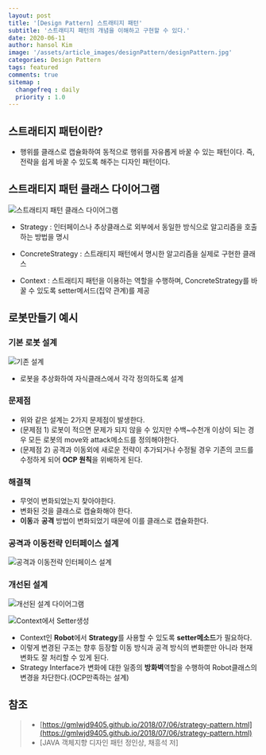 ```yaml
---
layout: post
title: '[Design Pattern] 스트래티지 패턴'
subtitle: '스트래티지 패턴의 개념을 이해하고 구현할 수 있다.'
date: 2020-06-11
author: hansol Kim
image: '/assets/article_images/designPattern/designPattern.jpg'
categories: Design Pattern
tags: featured
comments: true
sitemap :
  changefreq : daily
  priority : 1.0
---
```




## 스트래티지 패턴이란?

* 행위를 클래스로 캡슐화하여 동적으로 행위를 자유롭게 바꿀 수 있는 패턴이다. 즉, 전략을 쉽게 바꿀 수 있도록 해주는 디자인 패턴이다.

## 스트래티지 패턴 클래스 다이어그램
![스트래티지 패턴 클래스 다이어그램](https://user-images.githubusercontent.com/31653025/83719238-9d5f3880-a671-11ea-8d15-ea0d2153bede.PNG)

* Strategy : 인터페이스나 추상클래스로 외부에서 동일한 방식으로 알고리즘을 호출하는 방법을 명시

* ConcreteStrategy : 스트래티지 패턴에서 명시한 알고리즘을 실제로 구현한 클래스

* Context : 스트래티지 패턴을 이용하는 역할을 수행하며, ConcreteStrategy를 바꿀 수 있도록 setter메서드(집약 관계)를 제공

## 로봇만들기 예시

### 기본 로봇 설계
![기존 설계](https://user-images.githubusercontent.com/31653025/83719648-7f460800-a672-11ea-8129-af3a16180ae2.PNG)

* 로봇을 추상화하여 자식클래스에서 각각 정의하도록 설계

### 문제점
* 위와 같은 설계는 2가지 문제점이 발생한다.
* (문제점 1) 로봇이 적으면 문제가 되지 않을 수 있지만 수백~수천개 이상이 되는 경우 모든 로봇의 move와 attack메소드를 정의해야한다.
* (문제점 2) 공격과 이동외에 새로운 전략이 추가되거나 수정될 경우 기존의 코드를 수정하게 되어 **OCP 원칙**을 위배하게 된다.

### 해결책
* 무엇이 변화되었는지 찾아야한다.
* 변화된 것을 클래스로 캡슐화해야 한다.
* **이동**과 **공격** 방법이 변화되었기 때문에 이를 클래스로 캡슐화한다.

### 공격과 이동전략 인터페이스 설계
![공격과 이동전략 인터페이스 설계](https://user-images.githubusercontent.com/31653025/83720447-0ba4fa80-a674-11ea-853d-a0172d7c2f0c.PNG)

### 개선된 설계
![개선된 설계 다이어그램](https://user-images.githubusercontent.com/31653025/83720482-1d869d80-a674-11ea-8095-a19b5efc6ca9.PNG)

![Context에서 Setter생성](https://user-images.githubusercontent.com/31653025/83720534-2f684080-a674-11ea-9b06-4d9d281b42ff.png)

* Context인 **Robot**에서 **Strategy**를 사용할 수 있도록 **setter메소드**가 필요하다.
* 이렇게 변경된 구조는 향후 등장할 이동 방식과 공격 방식의 변화뿐만 아니라 현재 변화도 잘 처리할 수 있게 된다.
* Strategy Interface가 변화에 대한 일종의 **방화벽**역할을 수행하여 Robot클래스의 변경을 차단한다.(OCP만족하는 설계)

## 참조
> - [https://gmlwjd9405.github.io/2018/07/06/strategy-pattern.html](https://gmlwjd9405.github.io/2018/07/06/strategy-pattern.html)
> - [JAVA 객체지향 디자인 패턴 정인상, 채흥석 저]
